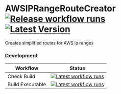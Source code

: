 # AWSIPRangeRouteCreator [![Release workflow runs](https://img.shields.io/github/workflow/status/litetex/AWSIPRangeRouteCreator/Release)](https://github.com/litetex/AWSIPRangeRouteCreator/actions?query=workflow%3A%22Release%22) [![Latest Version](https://img.shields.io/github/v/release/litetex/AWSIPRangeRouteCreator)](https://github.com/litetex/AWSIPRangeRouteCreator/releases)
Creates simplified routes for AWS ip ranges


### Development
| Workflow | Status |
| --- | --- |
| Check Build | [![Latest workflow runs](https://img.shields.io/github/workflow/status/litetex/AWSIPRangeRouteCreator/Check%20Build/develop)](https://github.com/litetex/AWSIPRangeRouteCreator/actions?query=workflow%3A%22Check+Build%22+branch%3Adevelop) |
| Build Executable | [![Latest workflow runs](https://img.shields.io/github/workflow/status/litetex/AWSIPRangeRouteCreator/Build%20Executable/develop)](https://github.com/litetex/AWSIPRangeRouteCreator/actions?query=workflow%3A%22Build+Executable%22+branch%3Adevelop) |
